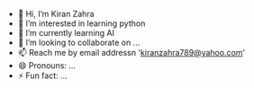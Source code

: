 - 👋 Hi, I’m Kiran Zahra
- 👀 I’m interested in learning python
- 🌱 I’m currently learning AI
- 💞️ I’m looking to collaborate on ...
- 📫  Reach me by email addressn 'kiranzahra789@yahoo.com'
- 😄 Pronouns: ...
- ⚡ Fun fact: ...

<!---
KiranZahra789/KiranZahra789 is a ✨ special ✨ repository because its `README.md` (this file) appears on your GitHub profile.
You can click the Preview link to take a look at your changes.
--->
